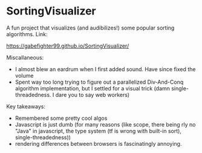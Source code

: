 # SortingVisualizer

A fun project that visualizes (and audibilizes!) some popular sorting algorithms. Link:

https://gabefighter99.github.io/SortingVisualizer/

Miscallaneous: 
* I almost blew an eardrum when I first added sound. Have since fixed the volume
* Spent way too long trying to figure out a parallelized Div-And-Conq algorithm implementation, but I settled for a visual trick (damn single-threadedness. I dare you to say web workers)

Key takeaways:
* Remembered some pretty cool algos
* Javascript is just dumb (for many reasons (like scope, there being rly no "Java" in javascript, the type system (tf is wrong with built-in sort), single-threadedness))
* rendering differences between browsers is fascinatingly annoying.

